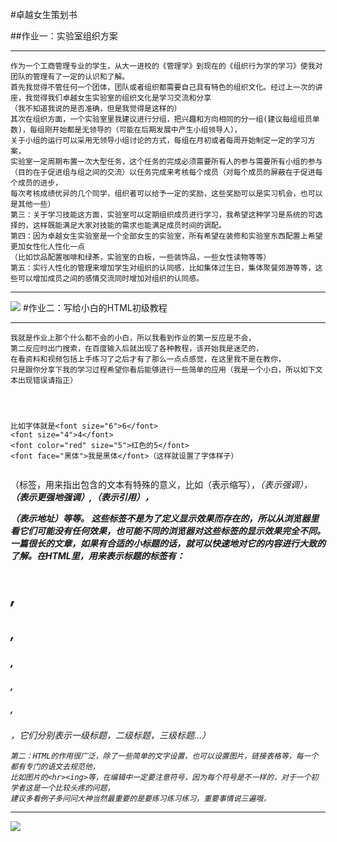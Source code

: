#卓越女生策划书

##作业一：实验室组织方案

----------

	作为一个工商管理专业的学生，从大一进校的《管理学》到现在的《组织行为学的学习》使我对团队的管理有了一定的认识和了解。
	首先我觉得不管任何一个团体，团队或者组织都需要自己具有特色的组织文化。经过上一次的讲座，我觉得我们卓越女生实验室的组织文化是学习交流和分享
	（我不知道我说的是否准确，但是我觉得是这样的）
	其次在组织方面，一个实验室里我建议进行分组，把兴趣和方向相同的分一组(建议每组组员单数)，每组刚开始都是无领导的（可能在后期发展中产生小组领导人），
	关于小组的运行可以采用无领导小组讨论的方式，每组在月初或者每周开始制定一定的学习方案，
	实验室一定周期布置一次大型任务，这个任务的完成必须需要所有人的参与需要所有小组的参与
	（目的在于促进组与组之间的交流）以任务完成来考核每个成员（对每个成员的屏蔽在于促进每个成员的进步，
	每次考核成绩优异的几个同学，组织者可以给予一定的奖励，这些奖励可以是实习机会，也可以是其他一些）
	第三：关于学习技能这方面，实验室可以定期组织成员进行学习，我希望这种学习是系统的可选择的，这样既能满足大家对技能的需求也能满足成员时间的调配。
	第四：因为卓越女生实验室是一个全部女生的实验室，所有希望在装修和实验室东西配置上希望更加女性化人性化一点
	（比如饮品配置咖啡和绿茶，实验室的白板，一些装饰品，一些女性读物等等）
	第五：实行人性化的管理来增加学生对组织的认同感，比如集体过生日，集体聚餐郊游等等，这些可以增加成员之间的感情交流同时增加对组织的认同感。

----------
![](http://photo.l99.com/bigger/12/1365826107321_8x6fpu.jpg)
#作业二：写给小白的HTML初级教程

----------
	我就是作业上那个什么都不会的小白，所以我看到作业的第一反应是不会，
	第二反应时出门搜索，在百度输入后就出现了各种教程，该开始我是迷茫的，
	在看资料和视频包括上手练习了之后才有了那么一点点感觉，在这里我不是在教你，
	只是跟你分享下我的学习过程希望你看后能够进行一些简单的应用（我是一个小白，所以如下文本出现错误请指正）
```第一：要了解HTML 知道它可以用来干嘛，我这里只是教一些简单的标签。
```
```常用的标签包括字体大小加粗等一些你在WORD文字编辑中常用的功能，
```
```只是word是图标化的，html是使用代码的:
```
	比如字体就是<font size="6">6</font>
	<font size="4">4</font>
	<font color="red" size="5">红色的5</font>
	<font face="黑体">我是黑体</font>（这样就设置了字体样子）
```总而言之就是你要适应这个语言他自己的一些规则和模式
```

（标签，用来指出包含的文本有特殊的意义，比如<abbr>（表示缩写），<em>（表示强调），<strong>（表示更强地强调）,<cite>（表示引用），<address>（表示地址）等等。
这些标签不是为了定义显示效果而存在的，所以从浏览器里看它们可能没有任何效果，也可能不同的浏览器对这些标签的显示效果完全不同。
一篇很长的文章，如果有合适的小标题的话，就可以快速地对它的内容进行大致的了解。在HTML里，用来表示标题的标签有：<h1>,<h2>,<h3>,<h4>,<h5>,<h6>，它们分别表示一级标题，二级标题，三级标题...）

	第二：HTML的作用很广泛，除了一些简单的文字设置，也可以设置图片，链接表格等，每一个都有专门的语文去规范他，
	比如图片的<hr><ing>等，在编辑中一定要注意符号，因为每个符号是不一样的，对于一个初学者这是一个比较头疼的问题，
	建议多看例子多问问大神当然最重要的是要练习练习练习，重要事情说三遍哦，

----------
![](http://img.kumi.cn/photo/d5/41/65/d5416526c6824161.jpg)
